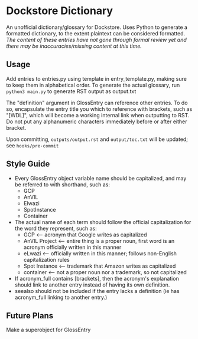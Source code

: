# Dockstore Dictionary
 An unofficial dictionary/glossary for Dockstore. Uses Python to generate a formatted dictionary, to the extent plaintext can be considered formatted. *The content of these entries have not gone through formal review yet and there may be inaccuracies/missing content at this time.*

## Usage
 Add entries to entries.py using template in entry_template.py, making sure to keep them in alphabetical order. To generate the actual glossary, run `python3 main.py` to generate RST output as output.txt

 The "definition" argument in GlossEntry can reference other entries. To do so, encapsulate the entry title you which to reference with brackets, such as "[WDL]", which will become a working internal link when outputting to RST. Do not put any alphanumeric characters immediately before or after either bracket.

 Upon committing, `outputs/output.rst` and `output/toc.txt` will be updated; see `hooks/pre-commit`

## Style Guide
 * Every GlossEntry object variable name should be capitalized, and may be referred to with shorthand, such as:
    * GCP
    * AnVIL
    * Elwazi
    * SpotInstance
    * Container
 * The actual name of each term should follow the official capitalization for the word they represent, such as:
    * GCP <-- acronym that Google writes as capitalized
    * AnVIL Project <-- entire thing is a proper noun, first word is an acronym officially written in this manner
    * eLwazi <-- officially written in this manner; follows non-English capitalization rules
    * Spot Instance <-- trademark that Amazon writes as capitalized
    * container <-- not a proper noun nor a trademark, so not capitalized
* If acronym_full contains [brackets], then the acronym's explanation should link to another entry instead of having its own definition.
* seealso should not be included if the entry lacks a definition (ie has acronym_full linking to another entry.)

## Future Plans
 Make a superobject for GlossEntry